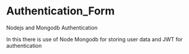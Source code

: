 # Authentication_Form
Nodejs and Mongodb Authentication

In this there is use of Node Mongodb for storing user data and JWT for authentication
